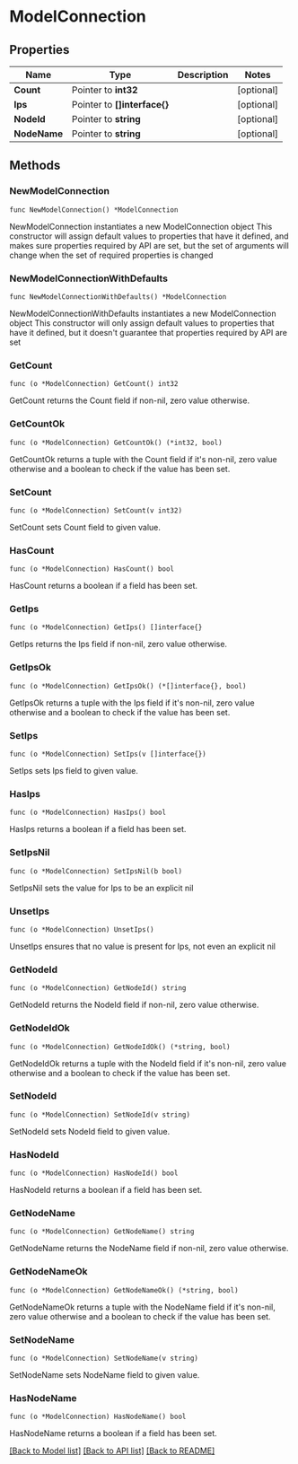 # ModelConnection

## Properties

Name | Type | Description | Notes
------------ | ------------- | ------------- | -------------
**Count** | Pointer to **int32** |  | [optional] 
**Ips** | Pointer to **[]interface{}** |  | [optional] 
**NodeId** | Pointer to **string** |  | [optional] 
**NodeName** | Pointer to **string** |  | [optional] 

## Methods

### NewModelConnection

`func NewModelConnection() *ModelConnection`

NewModelConnection instantiates a new ModelConnection object
This constructor will assign default values to properties that have it defined,
and makes sure properties required by API are set, but the set of arguments
will change when the set of required properties is changed

### NewModelConnectionWithDefaults

`func NewModelConnectionWithDefaults() *ModelConnection`

NewModelConnectionWithDefaults instantiates a new ModelConnection object
This constructor will only assign default values to properties that have it defined,
but it doesn't guarantee that properties required by API are set

### GetCount

`func (o *ModelConnection) GetCount() int32`

GetCount returns the Count field if non-nil, zero value otherwise.

### GetCountOk

`func (o *ModelConnection) GetCountOk() (*int32, bool)`

GetCountOk returns a tuple with the Count field if it's non-nil, zero value otherwise
and a boolean to check if the value has been set.

### SetCount

`func (o *ModelConnection) SetCount(v int32)`

SetCount sets Count field to given value.

### HasCount

`func (o *ModelConnection) HasCount() bool`

HasCount returns a boolean if a field has been set.

### GetIps

`func (o *ModelConnection) GetIps() []interface{}`

GetIps returns the Ips field if non-nil, zero value otherwise.

### GetIpsOk

`func (o *ModelConnection) GetIpsOk() (*[]interface{}, bool)`

GetIpsOk returns a tuple with the Ips field if it's non-nil, zero value otherwise
and a boolean to check if the value has been set.

### SetIps

`func (o *ModelConnection) SetIps(v []interface{})`

SetIps sets Ips field to given value.

### HasIps

`func (o *ModelConnection) HasIps() bool`

HasIps returns a boolean if a field has been set.

### SetIpsNil

`func (o *ModelConnection) SetIpsNil(b bool)`

 SetIpsNil sets the value for Ips to be an explicit nil

### UnsetIps
`func (o *ModelConnection) UnsetIps()`

UnsetIps ensures that no value is present for Ips, not even an explicit nil
### GetNodeId

`func (o *ModelConnection) GetNodeId() string`

GetNodeId returns the NodeId field if non-nil, zero value otherwise.

### GetNodeIdOk

`func (o *ModelConnection) GetNodeIdOk() (*string, bool)`

GetNodeIdOk returns a tuple with the NodeId field if it's non-nil, zero value otherwise
and a boolean to check if the value has been set.

### SetNodeId

`func (o *ModelConnection) SetNodeId(v string)`

SetNodeId sets NodeId field to given value.

### HasNodeId

`func (o *ModelConnection) HasNodeId() bool`

HasNodeId returns a boolean if a field has been set.

### GetNodeName

`func (o *ModelConnection) GetNodeName() string`

GetNodeName returns the NodeName field if non-nil, zero value otherwise.

### GetNodeNameOk

`func (o *ModelConnection) GetNodeNameOk() (*string, bool)`

GetNodeNameOk returns a tuple with the NodeName field if it's non-nil, zero value otherwise
and a boolean to check if the value has been set.

### SetNodeName

`func (o *ModelConnection) SetNodeName(v string)`

SetNodeName sets NodeName field to given value.

### HasNodeName

`func (o *ModelConnection) HasNodeName() bool`

HasNodeName returns a boolean if a field has been set.


[[Back to Model list]](../README.md#documentation-for-models) [[Back to API list]](../README.md#documentation-for-api-endpoints) [[Back to README]](../README.md)


